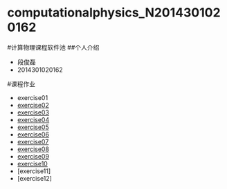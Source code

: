 # computationalphysics_N2014301020162
#计算物理课程软件池
##个人介绍
- 段俊磊 
- 2014301020162

#课程作业
* exercise01
* [exercise02](https://github.com/rrtcc/computationalphysics_N2014301020162/blob/master/Exercise02/Exercise02.md)
* [exercise03](https://github.com/rrtcc/computationalphysics_N2014301020162/blob/master/Exercise03/exercise3.md)
* [exercise04](https://www.zybuluo.com/rrtcc/note/505269)
* [exercise05](https://www.zybuluo.com/rrtcc/note/533856)
* [exercise06](https://www.zybuluo.com/rrtcc/note/542116)
* [exercise07](https://www.zybuluo.com/rrtcc/note/550090)
* [exercise08](https://www.zybuluo.com/rrtcc/note/565826)
* [exercise09](https://www.zybuluo.com/rrtcc/note/573564)
* [exercise10](https://www.zybuluo.com/rrtcc/note/580740)
* [exercise11]
* [exercise12]
